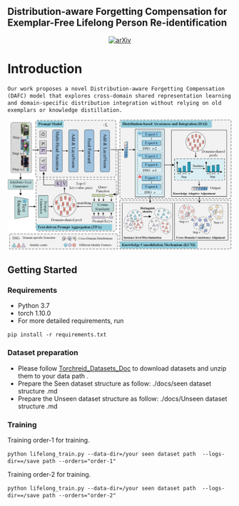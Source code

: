 ## Distribution-aware Forgetting Compensation for Exemplar-Free Lifelong Person Re-identification

<div align="center"> 
  
[![arXiv](https://img.shields.io/badge/arXiv-2504.15041-b31b1b?logo=arxiv)](https://arxiv.org/abs/2504.15041)

</div>

# Introduction
```
Our work proposes a novel Distribution-aware Forgetting Compensation (DAFC) model that explores cross-domain shared representation learning and domain-specific distribution integration without relying on old exemplars or knowledge distillation.
```

![](./docs/DAFC.png)
## Getting Started
### Requirements
- Python 3.7
- torch 1.10.0
- For more detailed requirements, run
```
pip install -r requirements.txt
```
### Dataset preparation
- Please follow [Torchreid_Datasets_Doc](https://kaiyangzhou.github.io/deep-person-reid/datasets.html) to download datasets and unzip them to your data path .
- Prepare the Seen dataset structure as follow:   ./docs/seen dataset structure .md
- Prepare the Unseen dataset structure as follow:  ./docs/Unseen dataset structure .md
### Training

Training order-1 for training.

```
python lifelong_train.py --data-dir=/your seen dataset path  --logs-dir==/save path --orders="order-1"
```

Training order-2 for training.

```
python lifelong_train.py --data-dir=/your seen dataset path  --logs-dir==/save path --orders="order-2"
```

